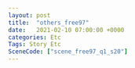```yaml
---
layout: post
title:  "others_free97"
date:   2021-02-10 07:00:00 +0000
categories: Etc
Tags: Story Etc
SceneCode: ["scene_free97_q1_s20"]
---
```

